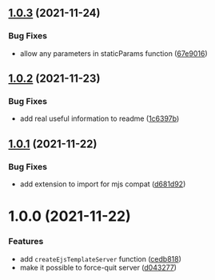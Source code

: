 ## [1.0.3](https://github.com/SkySails/ejs-template-server/compare/v1.0.2...v1.0.3) (2021-11-24)


### Bug Fixes

* allow any parameters in staticParams function ([67e9016](https://github.com/SkySails/ejs-template-server/commit/67e90167340006f8cbf218a81b559a1a0d6b2d13))

## [1.0.2](https://github.com/SkySails/ejs-template-server/compare/v1.0.1...v1.0.2) (2021-11-23)


### Bug Fixes

* add real useful information to readme ([1c6397b](https://github.com/SkySails/ejs-template-server/commit/1c6397bf7f323ada7fa6caed16408b2dcbd8f702))

## [1.0.1](v1.0.0...v1.0.1) (2021-11-22)

### Bug Fixes

- add extension to import for mjs compat ([d681d92](d681d92))

# 1.0.0 (2021-11-22)

### Features

- add `createEjsTemplateServer` function ([cedb818](cedb818))
- make it possible to force-quit server ([d043277](d043277))
